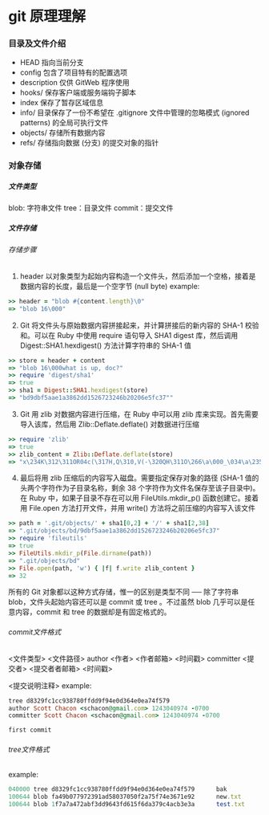 # git 原理理解

### 目录及文件介绍

* HEAD   		指向当前分支
* config		包含了项目特有的配置选项
* description   仅供 GitWeb 程序使用
* hooks/		保存客户端或服务端钩子脚本
* index			保存了暂存区域信息
* info/			目录保存了一份不希望在 .gitignore 文件中管理的忽略模式 (ignored patterns) 的全局可执行文件
* objects/		存储所有数据内容
* refs/			存储指向数据 (分支) 的提交对象的指针


### 对象存储
##### 文件类型
blob: 字符串文件
tree：目录文件
commit：提交文件
##### 文件存储
###### 存储步骤
1. header 以对象类型为起始内容构造一个文件头，然后添加一个空格，接着是数据内容的长度，最后是一个空字节 (null byte)
example: 
```ruby
>> header = "blob #{content.length}\0"
=> "blob 16\000"
```

2. Git 将文件头与原始数据内容拼接起来，并计算拼接后的新内容的 SHA-1 校验和。可以在 Ruby 中使用 require 语句导入 SHA1 digest 库，然后调用 Digest::SHA1.hexdigest() 方法计算字符串的 SHA-1 值
```ruby
>> store = header + content
=> "blob 16\000what is up, doc?"
>> require 'digest/sha1'
=> true
>> sha1 = Digest::SHA1.hexdigest(store)
=> "bd9dbf5aae1a3862dd1526723246b20206e5fc37""
```
3. Git 用 zlib 对数据内容进行压缩，在 Ruby 中可以用 zlib 库来实现。首先需要导入该库，然后用 Zlib::Deflate.deflate() 对数据进行压缩
```ruby
>> require 'zlib'
=> true
>> zlib_content = Zlib::Deflate.deflate(store)
=> "x\234K\312\311OR04c(\317H,Q\310,V(-\320QH\311O\266\a\000_\034\a\235"
```

4. 最后将用 zlib 压缩后的内容写入磁盘。需要指定保存对象的路径 (SHA-1 值的头两个字符作为子目录名称，剩余 38 个字符作为文件名保存至该子目录中)。在 Ruby 中，如果子目录不存在可以用 FileUtils.mkdir_p() 函数创建它。接着用 File.open 方法打开文件，并用 write() 方法将之前压缩的内容写入该文件
```ruby
>> path = '.git/objects/' + sha1[0,2] + '/' + sha1[2,38]
=> ".git/objects/bd/9dbf5aae1a3862dd1526723246b20206e5fc37"
>> require 'fileutils'
=> true
>> FileUtils.mkdir_p(File.dirname(path))
=> ".git/objects/bd"
>> File.open(path, 'w') { |f| f.write zlib_content }
=> 32
```
所有的 Git 对象都以这种方式存储，惟一的区别是类型不同 ── 除了字符串 blob，文件头起始内容还可以是 commit 或 tree 。不过虽然 blob 几乎可以是任意内容，commit 和 tree 的数据却是有固定格式的。

###### commit文件格式
<文件类型> <文件路径>
author <作者> <作者邮箱> <时间戳>
committer <提交者> <提交者者邮箱> <时间戳>

<提交说明注释>
example:
```ruby
tree d8329fc1cc938780ffdd9f94e0d364e0ea74f579
author Scott Chacon <schacon@gmail.com> 1243040974 -0700
committer Scott Chacon <schacon@gmail.com> 1243040974 -0700

first commit
```
###### tree文件格式

example:
```ruby
040000 tree d8329fc1cc938780ffdd9f94e0d364e0ea74f579      bak
100644 blob fa49b077972391ad58037050f2a75f74e3671e92      new.txt
100644 blob 1f7a7a472abf3dd9643fd615f6da379c4acb3e3a      test.txt
```





